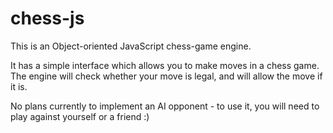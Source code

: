 # chess-js
This is an Object-oriented JavaScript chess-game engine.

It has a simple interface which allows you to make moves in a chess game.
The engine will check whether your move is legal, and will allow the move if it is.

No plans currently to implement an AI opponent - to use it, you will need to play against yourself or a friend :)
